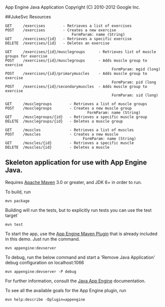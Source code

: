 App Engine Java Application
Copyright (C) 2010-2012 Google Inc.

##JukeSvc Resources

    GET     /exercises        - Retrieves a list of exercises
    POST    /exercises        - Creates a new exercise
  						          FormParam: name (String)
    GET     /exercises/{id}   - Retrieves a specific exercise
    DELETE  /exercises/{id}   - Deletes an exercise

    GET     /exercises/{id}/musclegroups      - Retrieves list of muscle groups for exercise
    POST    /exercises/{id}/musclegroups      - Adds muscle group to exercise
									                FormParam: mgid (long)
    POST    /exercises/{id}/primarymuscles    - Adds muscle group to exercise
									                FormParam: pid (long
    POST    /exercises/{id}/secondarymuscles  - Adds muscle group to exercise
									                FormParam: sid (long)
									      
    GET     /musclegroups        - Retrieves a list of muscle groups
    POST    /musclegroups        - Creates a new muscle group
							             FormParam: name (String)
    GET     /musclegroups/{id}   - Retrieves a specific muscle group
    DELETE  /musclegroups/{id}   - Deletes a muscle group			   
							   
    GET     /muscles             - Retrieves a list of muscles
    POST    /muscles             - Creates a new muscle
							           FormParam: name (String)
    GET     /muscles/{id}   	 - Retrieves a specific muscle
    DELETE  /muscles/{id}   	 - Deletes a muscle		




## Skeleton application for use with App Engine Java.

Requires [Apache Maven](http://maven.apache.org) 3.0 or greater, and JDK 6+ in order to run.

To build, run

    mvn package

Building will run the tests, but to explicitly run tests you can use the test target`

    mvn test

To start the app, use the [App Engine Maven Plugin](http://code.google.com/p/appengine-maven-plugin/) that is already included in this demo.  Just run the command.

    mvn appengine:devserver
    
To debug, run the below command and start a 'Remove Java Application' debug configuration on localhost:1066
	
    mvn appengine:devserver -P debug

For further information, consult the [Java App Engine](https://developers.google.com/appengine/docs/java/overview) documentation.

To see all the available goals for the App Engine plugin, run

    mvn help:describe -Dplugin=appengine
